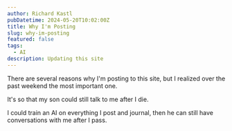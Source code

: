 ```yaml
---
author: Richard Kastl
pubDatetime: 2024-05-20T10:02:00Z
title: Why I'm Posting
slug: why-im-posting
featured: false
tags:
  - AI
description: Updating this site
---
```


There are several reasons why I'm posting to this site, but I realized over the past weekend the most important one. 

It's so that my son could still talk to me after I die. 

I could train an AI on everything I post and journal, then he can still have conversations with me after I pass. 